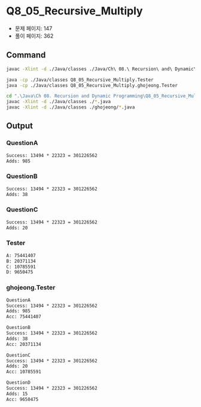# Q8_05_Recursive_Multiply

- 문제 페이지: 147
- 풀이 페이지: 362

## Command

```sh
javac -Xlint -d ./Java/classes ./Java/Ch\ 08.\ Recursion\ and\ Dynamic\ Programming/Q8_05_Recursive_Multiply/**/*.java

java -cp ./Java/classes Q8_05_Recursive_Multiply.Tester
java -cp ./Java/classes Q8_05_Recursive_Multiply.ghojeong.Tester
```

```sh
cd ".\Java\Ch 08. Recursion and Dynamic Programming\Q8_05_Recursive_Multiply"
javac -Xlint -d ./Java/classes ./*.java
javac -Xlint -d ./Java/classes ./ghojeong/*.java
```

## Output

### QuestionA

```txt
Success: 13494 * 22323 = 301226562
Adds: 985
```

### QuestionB

```txt
Success: 13494 * 22323 = 301226562
Adds: 38
```

### QuestionC

```txt
Success: 13494 * 22323 = 301226562
Adds: 20
```

### Tester

```txt
A: 75441407
B: 20371134
C: 10785591
D: 9650475
```

### ghojeong.Tester

```txt
QuestionA
Success: 13494 * 22323 = 301226562
Adds: 985
Acc: 75441407

QuestionB
Success: 13494 * 22323 = 301226562
Adds: 38
Acc: 20371134

QuestionC
Success: 13494 * 22323 = 301226562
Adds: 20
Acc: 10785591

QuestionD
Success: 13494 * 22323 = 301226562
Adds: 15
Acc: 9650475
```
